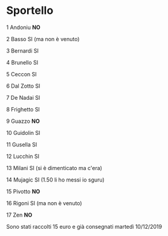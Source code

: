 # Sportello

1 Andoniu   **NO**

2 Basso     SI (ma non è venuto)

3 Bernardi  SI

4 Brunello  SI

5 Ceccon    SI

6 Dal Zotto SI

7 De Nadai  SI

8 Frighetto SI

9 Guazzo    **NO**

10 Guidolin SI

11 Gusella  SI

12 Lucchin  SI

13 Milani   SI (si è dimenticato ma c'era)

14 Mujagic  SI (1.50 li ho messi io sguru)

15 Pivotto  **NO**

16 Rigoni   SI (ma non è venuto)

17 Zen      **NO**

Sono stati raccolti 15 euro e già consegnati martedì 10/12/2019
